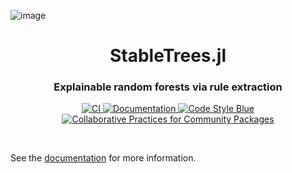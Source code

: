 ![image](https://user-images.githubusercontent.com/20724914/180612121-396eaa1e-261b-4c08-9131-7eb50c62acd9.png)

<h1 align="center">StableTrees.jl</h1>

<h3 align="center">
  Explainable random forests via rule extraction
</h3>

<p align="center">
    <a href="https://github.com/rikhuijzer/StableTrees.jl/actions?query=workflow%3ACI+branch%3Amain">
        <img src="https://github.com/rikhuijzer/StableTrees.jl/workflows/CI/badge.svg" alt="CI">
    </a>
    <a href="https://huijzer.xyz/StableTrees.jl/dev/">
        <img src="https://img.shields.io/badge/Documentation-main-blue" alt="Documentation">
    </a>
    <a href="https://github.com/invenia/BlueStyle">
        <img src="https://img.shields.io/badge/Code%20Style-Blue-4495d1.svg" alt="Code Style Blue">
    </a>
    <a href="https://github.com/SciML/ColPrac">
        <img src="https://img.shields.io/badge/ColPrac-Contributor's%20Guide-blueviolet" alt="Collaborative Practices for Community Packages">
    </a>
</p>

<br>

See the [documentation](https://huijzer.xyz/StableTrees.jl/) for more information.
